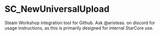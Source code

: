 # SC_NewUniversalUpload

Steam Workshop integration tool for Github. Ask @aristeas. on discord for usage instructions, as this is primarily designed for internal StarCore use.
